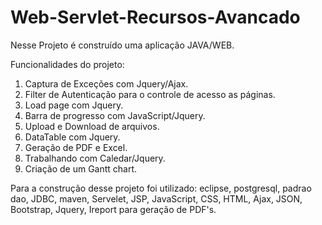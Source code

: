 # Web-Servlet-Recursos-Avancado

Nesse Projeto é construído uma aplicação JAVA/WEB.

Funcionalidades do projeto:

1. Captura de Exceções com Jquery/Ajax.
2. Filter de Autenticação para o controle de acesso as páginas.
3. Load page com Jquery.
4. Barra de progresso com JavaScript/Jquery.
5. Upload e Download de arquivos.
6. DataTable com Jquery.
7. Geração de PDF e Excel.
8. Trabalhando com Caledar/Jquery.
9. Criação de um Gantt chart.

Para a construção desse projeto foi utilizado: eclipse, postgresql, padrao dao, JDBC, maven, Servelet, JSP, JavaScript, CSS, HTML, Ajax, JSON, Bootstrap, Jquery,
Ireport para geração de PDF's.
